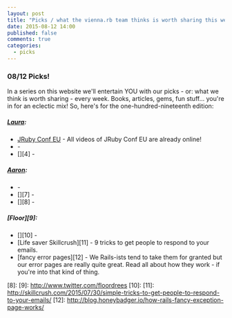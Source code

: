 ```yaml
---
layout: post
title: "Picks / what the vienna.rb team thinks is worth sharing this week"
date: 2015-08-12 14:00
published: false
comments: true
categories:
  - picks
---
```


### 08/12 Picks!

In a series on this website we'll entertain YOU with our picks - or: what we think is worth sharing - every week.
Books, articles, gems, fun stuff... you're in for an eclectic mix! So, here's for the one-hundred-nineteenth edition:

##### [Laura][1]:
- [JRuby Conf EU][2] - All videos of JRuby Conf EU are already online!
- [][3] -
- [][4] -

##### [Aaron][5]:
- [][6] -
- [][7] -
- [][8] -


##### [Floor][9]:
- [][10] -
- [Life saver Skillcrush][11] - 9 tricks to get people to respond to your emails.
- [fancy error pages][12] - We Rails-ists tend to take them for granted but our error pages are really quite great. Read all about how they work - if you're into that kind of thing.


[1]: http://www.twitter.com/alicetragedy
[2]: http://confreaks.tv/events/jrubyconf2015
[3]:
[4]:
[5]: http://www.twitter.com/mraaroncruz
[6]:
[7]:
[8]:
[9]: http://www.twitter.com/floordrees
[10]:
[11]: http://skillcrush.com/2015/07/30/simple-tricks-to-get-people-to-respond-to-your-emails/
[12]: http://blog.honeybadger.io/how-rails-fancy-exception-page-works/
